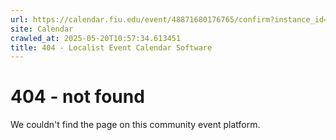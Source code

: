 ```yaml
---
url: https://calendar.fiu.edu/event/48871680176765/confirm?instance_id=49163452243518&return=https%3A%2F%2Fcalendar.fiu.edu%2Fcalendar%3Fevent_types%255B%255D%3D121720
site: Calendar
crawled_at: 2025-05-20T10:57:34.613451
title: 404 - Localist Event Calendar Software
---
```


# 404 - not found
We couldn't find the page on this community event platform.
